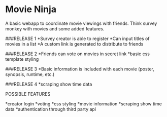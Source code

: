 Movie Ninja
===========

A basic webapp to coordinate movie viewings with friends. Think survey monkey with movies and some added features.

###RELEASE 1
*Survey creator is able to register
*Can input titles of movies in a list
*A custom link is generated to distribute to friends

###RELEASE 2
*Friends can vote on movies in secret link
*basic css template styling

###RELEASE 3
*Basic information is included with each movie (poster, synopsis, runtime, etc.)

###RELEASE 4
*scraping show time data


POSSIBLE FEATURES

*creator login
*voting
*css styling
*movie information
*scraping show time data
*authentication through third party api


